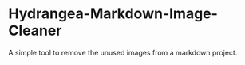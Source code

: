 # Hydrangea-Markdown-Image-Cleaner
A simple tool to remove the unused images from a markdown project.
